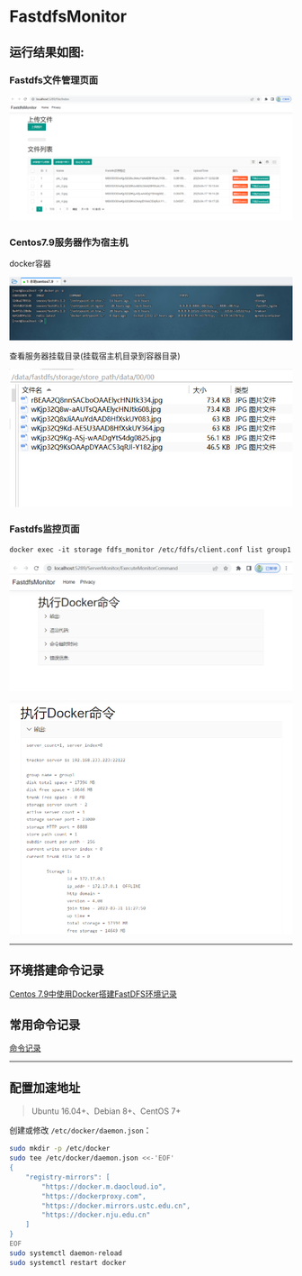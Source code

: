 # FastdfsMonitor

## 运行结果如图:
### Fastdfs文件管理页面
![image](https://raw.githubusercontent.com/WuLex/UsefulPicture/main/fastdfsmanager/fastdfslist.png)


### Centos7.9服务器作为宿主机

docker容器

![image](https://raw.githubusercontent.com/WuLex/UsefulPicture/main/fastdfsmanager/fastdfsresult1.png)

查看服务器挂载目录(挂载宿主机目录到容器目录)

![image](https://raw.githubusercontent.com/WuLex/UsefulPicture/main/fastdfsmanager/fastdfsresult3.png)


### Fastdfs监控页面
```shell
docker exec -it storage fdfs_monitor /etc/fdfs/client.conf list group1
```

![image](https://raw.githubusercontent.com/WuLex/UsefulPicture/main/fastdfsmanager/fastdfsmonitor1.png)

![image](https://raw.githubusercontent.com/WuLex/UsefulPicture/main/fastdfsmanager/fastdfsmonitor2.png)


----------------------------------------------------

## 环境搭建命令记录
[Centos 7.9中使用Docker搭建FastDFS环境记录](https://github.com/WuLex/FastdfsMonitor/blob/main/Centos%207.9%E4%B8%AD%E4%BD%BF%E7%94%A8Docker%E6%90%AD%E5%BB%BAFastDFS%E7%8E%AF%E5%A2%83%E8%AE%B0%E5%BD%95.md)

## 常用命令记录
[命令记录](https://github.com/WuLex/FastdfsMonitor/blob/main/%E5%B8%B8%E7%94%A8%E5%91%BD%E4%BB%A4%E8%AE%B0%E5%BD%95.md)

----------------------------------------------------

## 配置加速地址

> Ubuntu 16.04+、Debian 8+、CentOS 7+

创建或修改 `/etc/docker/daemon.json`：

```bash
sudo mkdir -p /etc/docker
sudo tee /etc/docker/daemon.json <<-'EOF'
{
    "registry-mirrors": [
        "https://docker.m.daocloud.io",
        "https://dockerproxy.com",
        "https://docker.mirrors.ustc.edu.cn",
        "https://docker.nju.edu.cn"
    ]
}
EOF
sudo systemctl daemon-reload
sudo systemctl restart docker
```

